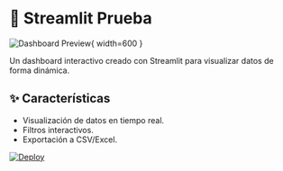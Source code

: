 # 🚀 Streamlit Prueba

![Dashboard Preview](img/dashboard.png){ width=600 }

Un dashboard interactivo creado con Streamlit para visualizar datos de forma dinámica.

## ✨ Características
- Visualización de datos en tiempo real.
- Filtros interactivos.
- Exportación a CSV/Excel.

[![Deploy](https://img.shields.io/badge/Desplegar-en%20Streamlit%20Cloud-FF4B4B?logo=streamlit)](https://streamlit.io)
